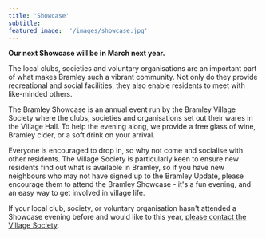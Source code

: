 ```yaml
---
title: 'Showcase'
subtitle: 
featured_image:  '/images/showcase.jpg'
---
```


**Our next Showcase will be in March next year.**

The local clubs, societies and voluntary organisations are an important part of what makes Bramley such a vibrant community. Not only do they provide recreational and social facilities, they also enable residents to meet with like-minded others.

The Bramley Showcase is an annual event run by the Bramley Village Society where the clubs, societies and organisations set out their wares in the Village Hall. To help the evening along, we provide a free glass of wine, Bramley cider, or a soft drink on your arrival.

Everyone is encouraged to drop in, so why not come and socialise with other residents. The Village Society is particularly keen to ensure new residents find out what is available in Bramley, so if you have new neighbours who may not have signed up to the Bramley Update, please encourage them to attend the Bramley Showcase - it's a fun evening, and an easy way to get involved in village life.

If your local club, society, or voluntary organisation hasn't attended a Showcase evening before and would like to this year, [please contact the Village Society](/contact).